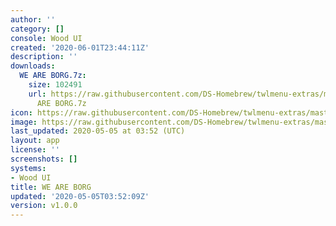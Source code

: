 ```yaml
---
author: ''
category: []
console: Wood UI
created: '2020-06-01T23:44:11Z'
description: ''
downloads:
  WE ARE BORG.7z:
    size: 102491
    url: https://raw.githubusercontent.com/DS-Homebrew/twlmenu-extras/master/_nds/TWiLightMenu/akmenu/themes/WE
      ARE BORG.7z
icon: https://raw.githubusercontent.com/DS-Homebrew/twlmenu-extras/master/_nds/TWiLightMenu/akmenu/themes/meta/WE%20ARE%20BORG/icon.png
image: https://raw.githubusercontent.com/DS-Homebrew/twlmenu-extras/master/_nds/TWiLightMenu/akmenu/themes/meta/WE%20ARE%20BORG/icon.png
last_updated: 2020-05-05 at 03:52 (UTC)
layout: app
license: ''
screenshots: []
systems:
- Wood UI
title: WE ARE BORG
updated: '2020-05-05T03:52:09Z'
version: v1.0.0
---
```

